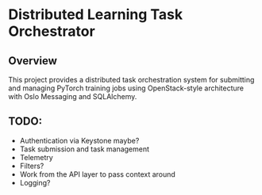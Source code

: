 # Distributed Learning Task Orchestrator

## Overview

This project provides a distributed task orchestration system for submitting and managing PyTorch training jobs using OpenStack-style architecture with Oslo Messaging and SQLAlchemy.


## TODO:
* Authentication via Keystone maybe?
* Task submission and task management
* Telemetry
* Filters?
* Work from the API layer to pass context around
* Logging?
